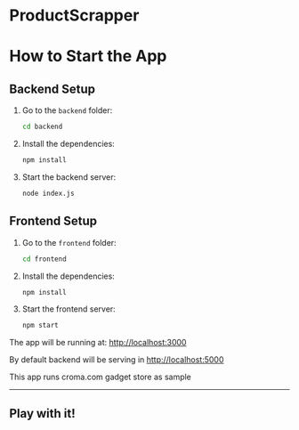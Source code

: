 # ProductScrapper


# How to Start the App

## Backend Setup

1. Go to the `backend` folder:
    ```bash
    cd backend
    ```
2. Install the dependencies:
    ```bash
    npm install
    ```
3. Start the backend server:
    ```bash
    node index.js
    ```

## Frontend Setup

1. Go to the `frontend` folder:
    ```bash
    cd frontend
    ```
2. Install the dependencies:
    ```bash
    npm install
    ```
3. Start the frontend server:
    ```bash
    npm start
    ```

The app will be running at: [http://localhost:3000](http://localhost:3000)

By default backend will be serving in [http://localhost:5000](http://localhost:5000)

This app runs croma.com gadget store as sample 

---

## Play with it!